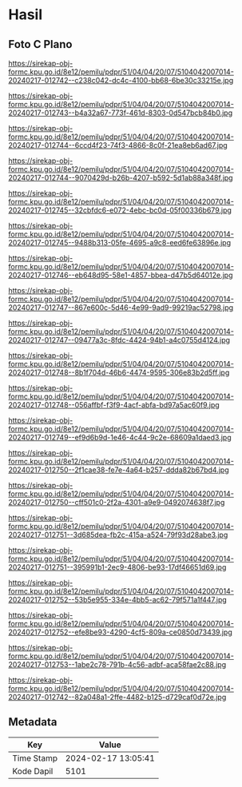 # Hasil

## Foto C Plano

https://sirekap-obj-formc.kpu.go.id/8e12/pemilu/pdpr/51/04/04/20/07/5104042007014-20240217-012742--c238c042-dc4c-4100-bb68-6be30c33215e.jpg

https://sirekap-obj-formc.kpu.go.id/8e12/pemilu/pdpr/51/04/04/20/07/5104042007014-20240217-012743--b4a32a67-773f-461d-8303-0d547bcb84b0.jpg

https://sirekap-obj-formc.kpu.go.id/8e12/pemilu/pdpr/51/04/04/20/07/5104042007014-20240217-012744--6ccd4f23-74f3-4866-8c0f-21ea8eb6ad67.jpg

https://sirekap-obj-formc.kpu.go.id/8e12/pemilu/pdpr/51/04/04/20/07/5104042007014-20240217-012744--9070429d-b26b-4207-b592-5d1ab88a348f.jpg

https://sirekap-obj-formc.kpu.go.id/8e12/pemilu/pdpr/51/04/04/20/07/5104042007014-20240217-012745--32cbfdc6-e072-4ebc-bc0d-05f00336b679.jpg

https://sirekap-obj-formc.kpu.go.id/8e12/pemilu/pdpr/51/04/04/20/07/5104042007014-20240217-012745--9488b313-05fe-4695-a9c8-eed6fe63896e.jpg

https://sirekap-obj-formc.kpu.go.id/8e12/pemilu/pdpr/51/04/04/20/07/5104042007014-20240217-012746--eb648d95-58e1-4857-bbea-d47b5d64012e.jpg

https://sirekap-obj-formc.kpu.go.id/8e12/pemilu/pdpr/51/04/04/20/07/5104042007014-20240217-012747--867e600c-5d46-4e99-9ad9-99219ac52798.jpg

https://sirekap-obj-formc.kpu.go.id/8e12/pemilu/pdpr/51/04/04/20/07/5104042007014-20240217-012747--09477a3c-8fdc-4424-94b1-a4c0755d4124.jpg

https://sirekap-obj-formc.kpu.go.id/8e12/pemilu/pdpr/51/04/04/20/07/5104042007014-20240217-012748--8b1f704d-46b6-4474-9595-306e83b2d5ff.jpg

https://sirekap-obj-formc.kpu.go.id/8e12/pemilu/pdpr/51/04/04/20/07/5104042007014-20240217-012748--056affbf-f3f9-4acf-abfa-bd97a5ac60f9.jpg

https://sirekap-obj-formc.kpu.go.id/8e12/pemilu/pdpr/51/04/04/20/07/5104042007014-20240217-012749--ef9d6b9d-1e46-4c44-9c2e-68609a1daed3.jpg

https://sirekap-obj-formc.kpu.go.id/8e12/pemilu/pdpr/51/04/04/20/07/5104042007014-20240217-012750--2f1cae38-fe7e-4a64-b257-ddda82b67bd4.jpg

https://sirekap-obj-formc.kpu.go.id/8e12/pemilu/pdpr/51/04/04/20/07/5104042007014-20240217-012750--cff501c0-2f2a-4301-a9e9-0492074638f7.jpg

https://sirekap-obj-formc.kpu.go.id/8e12/pemilu/pdpr/51/04/04/20/07/5104042007014-20240217-012751--3d685dea-fb2c-415a-a524-79f93d28abe3.jpg

https://sirekap-obj-formc.kpu.go.id/8e12/pemilu/pdpr/51/04/04/20/07/5104042007014-20240217-012751--395991b1-2ec9-4806-be93-17df46651d69.jpg

https://sirekap-obj-formc.kpu.go.id/8e12/pemilu/pdpr/51/04/04/20/07/5104042007014-20240217-012752--53b5e955-334e-4bb5-ac62-79f571a1f447.jpg

https://sirekap-obj-formc.kpu.go.id/8e12/pemilu/pdpr/51/04/04/20/07/5104042007014-20240217-012752--efe8be93-4290-4cf5-809a-ce0850d73439.jpg

https://sirekap-obj-formc.kpu.go.id/8e12/pemilu/pdpr/51/04/04/20/07/5104042007014-20240217-012753--1abe2c78-791b-4c56-adbf-aca58fae2c88.jpg

https://sirekap-obj-formc.kpu.go.id/8e12/pemilu/pdpr/51/04/04/20/07/5104042007014-20240217-012742--82a048a1-2ffe-4482-b125-d729caf0d72e.jpg


## Metadata

| Key        | Value               |
| ---------- | ------------------- |
| Time Stamp | 2024-02-17 13:05:41 |
| Kode Dapil | 5101                |




